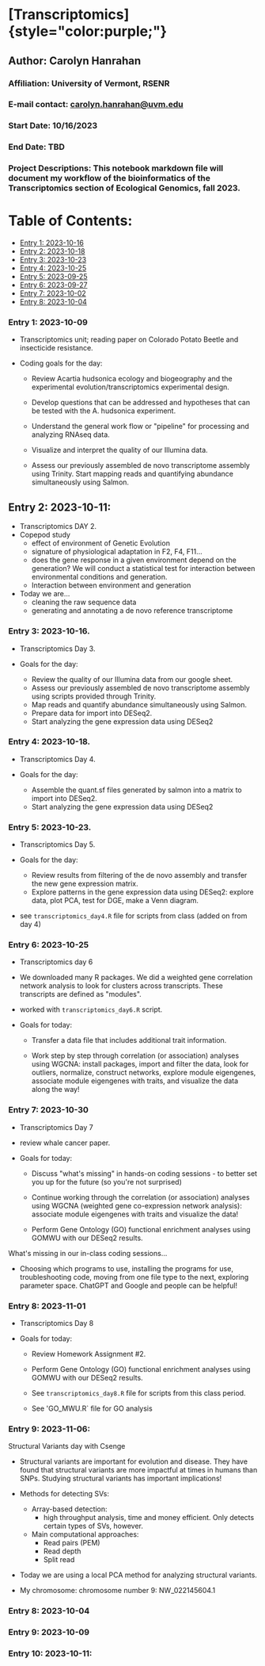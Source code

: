 # [Transcriptomics]{style="color:purple;"}

## Author: Carolyn Hanrahan

### Affiliation: University of Vermont, RSENR

### E-mail contact: [carolyn.hanrahan\@uvm.edu](mailto:carolyn.hanrahan@uvm.edu)

### Start Date: 10/16/2023

### End Date: TBD

### Project Descriptions: This notebook markdown file will document my workflow of the bioinformatics of the Transcriptomics section of Ecological Genomics, fall 2023.

# Table of Contents:

-   [Entry 1: 2023-10-16](#id-section1)
-   [Entry 2: 2023-10-18](#id-section2)
-   [Entry 3: 2023-10-23](#id-section3)
-   [Entry 4: 2023-10-25](#id-section4)
-   [Entry 5: 2023-09-25](#id-section5)
-   [Entry 6: 2023-09-27](#id-section6)
-   [Entry 7: 2023-10-02](#id-section7)
-   [Entry 8: 2023-10-04](#id-section8)

<div id='id-section1'/>

### Entry 1: 2023-10-09

-   Transcriptomics unit; reading paper on Colorado Potato Beetle and insecticide resistance.

-   Coding goals for the day:

    -   Review Acartia hudsonica ecology and biogeography and the experimental evolution/transcriptomics experimental design.

    -   Develop questions that can be addressed and hypotheses that can be tested with the A. hudsonica experiment.

    -   Understand the general work flow or "pipeline" for processing and analyzing RNAseq data.

    -   Visualize and interpret the quality of our Illumina data.

    -   Assess our previously assembled de novo transcriptome assembly using Trinity. Start mapping reads and quantifying abundance simultaneously using Salmon.

## Entry 2: 2023-10-11:

-   Transcriptomics DAY 2.
-   Copepod study
    -   effect of environment of Genetic Evolution
    -   signature of physiological adaptation in F2, F4, F11...
    -   does the gene response in a given environment depend on the generation? We will conduct a statistical test for interaction between environmental conditions and generation.
    -   Interaction between environment and generation
-   Today we are...
    -   cleaning the raw sequence data
    -   generating and annotating a de novo reference transcriptome

### Entry 3: 2023-10-16.

-   Transcriptomics Day 3.

-   Goals for the day:

    -   Review the quality of our Illumina data from our google sheet.
    -   Assess our previously assembled de novo transcriptome assembly using scripts provided through Trinity.
    -   Map reads and quantify abundance simultaneously using Salmon.
    -   Prepare data for import into DESeq2.
    -   Start analyzing the gene expression data using DESeq2

<div id='id-section2'/>

### Entry 4: 2023-10-18.

-   Transcriptomics Day 4.

-   Goals for the day:

    -   Assemble the quant.sf files generated by salmon into a matrix to import into DESeq2.
    -   Start analyzing the gene expression data using DESeq2

<div id='id-section3'/>

### Entry 5: 2023-10-23.

-   Transcriptomics Day 5.

-   Goals for the day:

    -   Review results from filtering of the de novo assembly and transfer the new gene expression matrix.
    -   Explore patterns in the gene expression data using DESeq2: explore data, plot PCA, test for DGE, make a Venn diagram.

-   see `transcriptomics_day4.R` file for scripts from class (added on from day 4)

<div id='id-section4'/>

### Entry 6: 2023-10-25

-   Transcriptomics day 6

-   We downloaded many R packages. We did a weighted gene correlation network analysis to look for clusters across transcripts. These transcripts are defined as "modules".

-   worked with `transcriptomics_day6.R` script.

-   Goals for today:

    -   Transfer a data file that includes additional trait information.

    -   Work step by step through correlation (or association) analyses using WGCNA: install packages, import and filter the data, look for outliers, normalize, construct networks, explore module eigengenes, associate module eigengenes with traits, and visualize the data along the way!

### Entry 7: 2023-10-30

-   Transcriptomics Day 7

-   review whale cancer paper.

-   Goals for today:

    -   Discuss "what's missing" in hands-on coding sessions - to better set you up for the future (so you're not surprised)

    -   Continue working through the correlation (or association) analyses using WGCNA (weighted gene co-expression network analysis): associate module eigengenes with traits and visualize the data!

    -   Perform Gene Ontology (GO) functional enrichment analyses using GOMWU with our DESeq2 results.

What's missing in our in-class coding sessions...

-   Choosing which programs to use, installing the programs for use, troubleshooting code, moving from one file type to the next, exploring parameter space. ChatGPT and Google and people can be helpful!

### Entry 8: 2023-11-01

-   Transcriptomics Day 8

-   Goals for today:

    -   Review Homework Assignment #2.

    -   Perform Gene Ontology (GO) functional enrichment analyses using GOMWU with our DESeq2 results.
    - See `transcriptomics_day8.R` file for scripts from this class period. 
    - See 'GO_MWU.R` file for GO analysis 

### Entry 9: 2023-11-06:

 Structural Variants day with Csenge 

- Structural variants are important for evolution and disease. They have found that structural variants are more impactful at times in humans than SNPs. Studying structural variants has important implications!
- Methods for detecting SVs:
  - Array-based detection: 
    - high throughput analysis, time and money efficient. Only detects certain types of SVs, however. 
  - Main computational approaches: 
    - Read pairs (PEM)
    - Read depth 
    - Split read 
- Today we are using a local PCA method for analyzing structural variants. 

- My chromosome: chromosome number 9: NW_022145604.1

### Entry 8: 2023-10-04

### Entry 9: 2023-10-09

### Entry 10: 2023-10-11:
